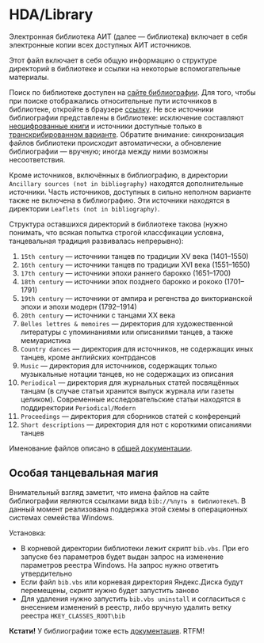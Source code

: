 ﻿# HDA/Library

Электронная библиотека АИТ (далее — библиотека) включает в себя электронные копии всех доступных АИТ источников.

Этот файл включает в себя общую информацию о структуре директорий в библиотеке и ссылки на некоторые вспомогательные материалы.

Поиск по библиотеке доступен на [сайте библиографии](https://bib.hda.org.ru/bib). Для того, чтобы при поиске отображались относительные пути источников в библиотеке, откройте в браузере [ссылку](https://bib.hda.org.ru/bib/secret-cookie). Не все источники библиографии представлены в библиотеке: исключение составляют [неоцифрованные книги](https://bib.hda.org.ru/bib/advanced-search?keywords=not%20digitized) и источники доступные только в [транскрибированном варианте](https://bib.hda.org.ru/advanced-search?transcription=true). Обратите внимание: синхронизация файлов библиотеки происходит автоматически, а обновление библиографии — вручную; иногда между ними возможны несоответствия.

Кроме источников, включённых в библиографию, в директории `Ancillary sources (not in bibliography)` находятся дополнительные источники. Часть источников, доступных в сильно неполном варианте также не включена в библиографию. Эти источники находятся в директории `Leaflets (not in bibliography)`.

Структура оставшихся директорий в библиотеке такова (нужно понимать, что всякая попытка строгой классфикации условна, танцевальная традиция развивалась непрерывно):

01. `15th century` —  источники танцев по традиции XV века (1401–1550)
02. `16th century` — источники танцев по традиции XVI века (1551–1650)
03. `17th century` — источники эпохи раннего барокко (1651–1700)
04. `18th century` — источники эпох позднего барокко и рококо (1701–1791)
05. `19th century` — источники от ампира и регенства до викторианской эпохи и эпохи модерн (1792–1914)
06. `20th century` — источники с танцами XX века
07. `Belles lettres & memoires` — директория для художественной литературы с упоминаниями или описаниями танцев, а также мемуаристика
08. `Country dances` — директория для источников, не содержащих иных танцев, кроме английских контрдансов
09. `Music` — директория для источников, содержащих только музыкальные нотации танцев, но не содержащих из описания
10. `Periodical` — директория для журнальных статей посвящённых танцам (в случае статьи хранится выпуск журнала или газеты целиком). Современные исследовательские статьи находятся в поддиректории `Periodical/Modern`
11. `Proceedings` — директория для сборников статей с конференций
12. `Short descriptions` — директория для нот с короткими описаниями танцев

Именование файлов описано в [общей документации](https://github.com/hda-technical/docs/blob/master/common.md#filenames).

## Особая танцевальная магия

Внимательный взгляд заметит, что имена файлов на сайте библиографии являются ссылками вида `bib://%путь в библиотеке%`. В данный момент реализована поддержка этой схемы в операционных системах семейства Windows.

Установка:
* В корневой директории библиотеки лежит скрипт `bib.vbs`. При его запуске без параметров будет выдан запрос на изменение параметров реестра Windows. На запрос нужно ответить утвердительно
* Если файл `bib.vbs` или корневая директория Яндекс.Диска будут перемещены, скрипт нужно будет запустить заново
* Для удаления нужно запустить `bib.vbs uninstall` и согласиться с внесением изменений в реестр, либо вручную удалить ветку реестра `HKEY_CLASSES_ROOT\bib`

**Кстати!** У библиографии тоже есть [документация](https://github.com/hda-technical/docs/blob/master/bibliography.md). RTFM!
